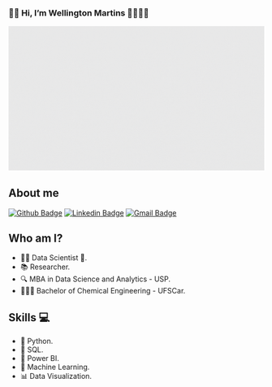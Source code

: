 ### 👋🏿 Hi, I’m Wellington Martins 👨🏾‍💻🚀

![LogoGit](https://github.com/WellingtonMartinsSantos/WellingtonMartinsSantos/blob/main/LogoGit.gif?raw=true)
## About me 

[![Github Badge](https://img.shields.io/badge/-Github-000?style=flat-square&logo=Github&logoColor=white&link=https://github.com/Lucasdfg07)](https://github.com/WellingtonMartinsSantos)
[![Linkedin Badge](https://img.shields.io/badge/-LinkedIn-blue?style=flat-square&logo=Linkedin&logoColor=white&link=https://www.linkedin.com/in/lucas-siqueira-167362148/)](https://www.linkedin.com/in/wellington-martins-santos/)
[![Gmail Badge](https://img.shields.io/badge/-Gmail-c14438?style=flat-square&logo=Gmail&logoColor=white&link=mailto:Lucassiqueirafernandes07@gmail.com)](mailto:wellingtonmartinssantos05@gmail.com)

## Who am I?
- ✍🏿 Data Scientist 🥰.
- 📚 Researcher.
- 🔍 MBA in Data Science and Analytics - USP.
- 👨🏽‍🎓 Bachelor of Chemical Engineering - UFSCar.

## Skills 💻
- 🐍 Python.
- 💾 SQL.
- 🧮 Power BI.
- 🔮 Machine Learning.
- 📊 Data Visualization.
<!---
wellingtonm19/wellingtonm19 is a ✨ special ✨ repository because its `README.md` (this file) appears on your GitHub profile.
You can click the Preview link to take a look at your changes.
--->
